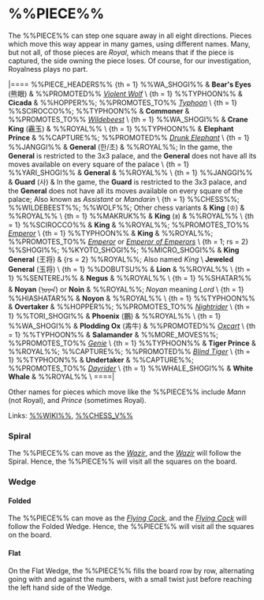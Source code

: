 # %%PIECE%%

The %%PIECE%% can step one square away in all eight directions.
Pieces which move this way appear in many games, using different names.
Many, but not all, of those pieces are *Royal*, which means that if
the piece is captured, the side owning the piece loses.
Of course, for our investigation, Royalness plays no part.

|====
%%PIECE_HEADERS%%
{th = 1} %%WA_SHOGI%%
       & **Bear's Eyes** (&#x718A;&#x773C;)
       & %%PROMOTED%% [*Violent Wolf*](gold_general.html?piece=violent_wolf) \\
{th = 1} %%TYPHOON%%
       & **Cicada**
       & %%HOPPER%%; %%PROMOTES_TO%% [*Typhoon*](genie.html?piece=typoon) \\
{th = 1} %%SCIROCCO%%; %%TYPHOON%%
       & **Commoner**
       & %%PROMOTES_TO%% [*Wildebeest*](gnu.html?piece=wildebeest) \\
{th = 1} %%WA_SHOGI%%
       & **Crane King** (&#x974F;&#x7389;)
       & %%ROYAL%% \\
{th = 1} %%TYPHOON%%
       & **Elephant Prince**
       & %%CAPTURE%%; %%PROMOTED%% [*Drunk Elephant*](drunk_elephant.html) \\
{th = 1} %%JANGGI%%
       & **General** (&#xD55C;/&#xCD08;)
       & %%ROYAL%%;
         In the game, the **General** is restricted to the 3x3 palace,
         and the **General** does not have all its moves available 
         on every square of the palace \\
{th = 1} %%YARI_SHOGI%%
       & **General**
       & %%ROYAL%% \\
{th = 1} %%JANGGI%%
       & **Guard** (&#xC0AC;)
       & In the game, the **Guard** is restricted to the 3x3 palace,
         and the **General** does not have all its moves available 
         on every square of the palace; Also known as *Assistant* or
         *Mandarin* \\
{th = 1} %%CHESS%%; %%WILDEBEEST%%; %%WOLF%%; Other chess variants
       & **King** (&#x2654;)
       & %%ROYAL%% \\
{th = 1} %%MAKRUK%%
       & **King** (&#x0E02;)
       & %%ROYAL%% \\
{th = 1} %%SCIROCCO%%
       & **King**
       & %%ROYAL%%;
         %%PROMOTES_TO%% [*Emperor*](champion.html?piece=emperor_scirocco) \\
{th = 1} %%TYPHOON%%
       & **King**
       & %%ROYAL%%;
         %%PROMOTES_TO%% [*Emperor*](emperor_typhoon.html) or
                         [*Emperor of Emperors*](emperor_of_emperors.html) \\
{th = 1; rs = 2} %%SHOGI%%; %%KYOTO_SHOGI%%; %%MICRO_SHOGI%%
       & **King General** (&#x738b;&#x5c06;)
       & {rs = 2} %%ROYAL%%; Also named *King* \\
         **Jeweled General** (&#x7389;&#x5c06;) \\
{th = 1} %%DOBUTSU%%
       & **Lion**
       & %%ROYAL%% \\
{th = 1} %%SENTEREJ%%
       & **Negus**
       & %%ROYAL%% \\
{th = 1} %%SHATAR%%
       & **Noyan** (<span class =
       "mongolian">&#x1828;&#x1823;&#x1836;&#x1820;&#x1828;</span>) or **Noin**
       & %%ROYAL%%; *Noyan* meaning *Lord* \\
{th = 1} %%HIASHATAR%%
       & **Noyon** 
       & %%ROYAL%% \\
{th = 1} %%TYPHOON%%
       & **Overtaker**
       & %%HOPPER%%; %%PROMOTES_TO%% [*Nightrider*](knightrider.html) \\
{th = 1} %%TORI_SHOGI%%
       & **Phoenix** (&#x9d6c;)
       & %%ROYAL%% \\
{th = 1} %%WA_SHOGI%%
       & **Plodding Ox** (&#x6B6C;&#x725B;)
       & %%PROMOTED%% [*Oxcart*](lance.html?piece=oxchart) \\
{th = 1} %%TYPHOON%%
       & **Salamander**
       & %%MORE_MOVES%%; %%PROMOTES_TO%% [*Genie*](genie.html) \\
{th = 1} %%TYPHOON%%
       & **Tiger Prince**
       & %%ROYAL%%; %%CAPTURE%%;
         %%PROMOTED%% [*Blind Tiger*](blind_tiger.html) \\
{th = 1} %%TYPHOON%%
       & **Undertaker**
       & %%CAPTURE%%; %%PROMOTES_TO%% [*Dayrider*](dayrider.html) \\
{th = 1} %%WHALE_SHOGI%%
       & **White Whale**
       & %%ROYAL%% \\
====|

Other names for pieces which move like the %%PIECE%%
include *Mann* (not Royal), and *Prince* (sometimes Royal). 

Links: [%%WIKI%%](#wiki:King_(chess)),
       [%%CHESS_V%%](#piece:king)

### Spiral

The %%PIECE%% can move as the [*Wazir*](wazir.html), and the
[*Wazir*](wazir.html)
will follow the Spiral. Hence, the %%PIECE%% will visit all the squares on
the board.

### Wedge

#### Folded

The %%PIECE%% can move as the [*Flying Cock*](flying_cock.html),
and the [*Flying Cock*](flying_cock.html)
will follow the Folded Wedge. Hence, the %%PIECE%% will visit all the squares on
the board.

#### Flat

On the Flat Wedge, the %%PIECE%% fills the board row by row, alternating going
with and against the numbers, with a small twist just before reaching
the left hand side of the Wedge.
